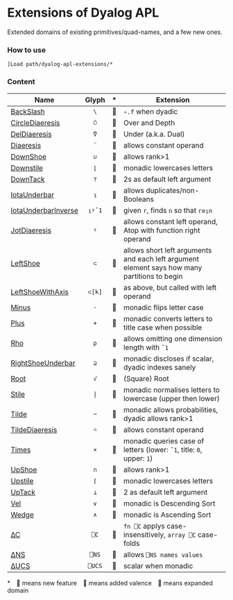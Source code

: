 # Extensions of Dyalog APL

Extended domains of existing primitives/quad-names, and a few new ones.

### How to use

```
]Load path/dyalog-apl-extensions/*
```

### Content

| Name                                              | Glyph  |  *   | Extension                                                    |
| ------------------------------------------------- | :----: | :--: | ------------------------------------------------------------ |
| [BackSlash](BackSlash.dyalog)                     |  `\`   |  🔶   | `∘.f` when dyadic                                            |
| [CircleDiaeresis](CircleDiaeresis.dyalog)         |  `⍥`   |  🔺   | Over and Depth                                               |
| [DelDiaeresis](DelDiaeresis.dyalog)               |  `⍢`   |  🔺   | Under (a.k.a. Dual)                                          |
| [Diaeresis](Diaeresis.dyalog)                     |  `¨`   |  🔵   | allows constant operand                                      |
| [DownShoe](DownShoe.dyalog)                       |  `∪`   |  🔵   | allows rank>1                                                |
| [Downstile](Downstile.dyalog)                     |  `⌊`   |  🔵   | monadic lowercases letters                                   |
| [DownTack](DownTack.dyalog)                       |  `⊤`   |  🔶   | 2s as default left argument                                  |
| [IotaUnderbar](IotaUnderbar.dyalog)               |  `⍸`   |  🔵   | allows duplicates/non-Booleans                               |
| [IotaUnderbarInverse](IotaUnderbarInverse.dyalog) | `⍸⍣¯1` |  🔵   | given `r`, finds `n` so that `r≡⍸n`                          |
| [JotDiaeresis](JotDiaeresis.dyalog)               |  `⍤`   |  🔵   | allows constant left operand, Atop with function right operand |
| [LeftShoe](LeftShoe.dyalog)                       |  `⊂`   |  🔵   | allows short left arguments and each left argument element says how many partitions to begin |
| [LeftShoeWithAxis](LeftShoeWithAxis.dyalog)       | `⊂[k]` |  🔵   | as above, but called with left operand                       |
| [Minus](Minus.dyalog)                             |  `-`   |  🔵   | monadic flips letter case                                    |
| [Plus](Plus.dyalog)                               |  `+`   |  🔵   | monadic converts letters to title case when possible         |
| [Rho](Rho.dyalog)                                 |  `⍴`   |  🔵   | allows omitting one dimension length with `¯1`               |
| [RightShoeUnderbar](RightShoeUnderbar.dyalog)     |  `⊇`   |  🔺   | monadic discloses if scalar, dyadic indexes sanely           |
| [Root](Root.dyalog)                               |  `√`   |  🔺   | (Square) Root                                                |
| [Stile](Stile.dyalog)                             |  `\|`  |  🔵   | monadic normalises letters to lowercase (upper then lower)   |
| [Tilde](Tilde.dyalog)                             |  `~`   |  🔵   | monadic allows probabilities, dyadic allows rank>1           |
| [TildeDiaeresis](TildeDiaeresis.dyalog)           |  `⍨`   |  🔵   | allows constant operand                                      |
| [Times](Times.dyalog)                             |  `×`   |  🔵   | monadic queries case of letters (lower: `¯1`, title: `0`, upper: `1`) |
| [UpShoe](UpShoe.dyalog)                           |  `∩`   |  🔵   | allows rank>1                                                |
| [Upstile](Upstile.dyalog)                         |  `⌈`   |  🔵   | monadic lowercases letters                                   |
| [UpTack](UpTack.dyalog)                           |  `⊥`   |  🔶   | 2 as default left argument                                   |
| [Vel](Vel.dyalog)                                 |  `∨`   |  🔶   | monadic is Descending Sort                                   |
| [Wedge](Wedge.dyalog)                             |  `∧`   |  🔶   | monadic is Ascending Sort                                    |
| [∆C](∆C.dyalog)                                   |  `⎕C`  |  🔺   | `fn ⎕C` applys case-insensitively, `array ⎕C` case-folds     |
| [∆NS](∆NS.dyalog)                                 |  `⎕NS` |  🔵   | allows `⎕NS names values`                                    |
| [∆UCS](∆UCS.dyalog)                               | `⎕UCS` |  🔵   | scalar when monadic                                          |

* 🔺 means new feature 🔶 means added valence 🔵 means expanded domain
